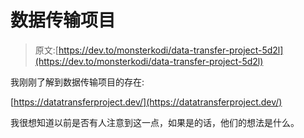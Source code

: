 # 数据传输项目

> 原文:[https://dev.to/monsterkodi/data-transfer-project-5d2l](https://dev.to/monsterkodi/data-transfer-project-5d2l)

我刚刚了解到数据传输项目的存在:

[https://datatransferproject.dev/](https://datatransferproject.dev/)

我很想知道以前是否有人注意到这一点，如果是的话，他们的想法是什么。